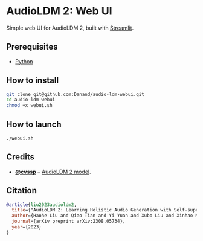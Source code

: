 # AudioLDM 2: Web UI

Simple web UI for AudioLDM 2, built with [Streamlit](https://streamlit.io/).

## Prerequisites

- [Python](https://www.python.org/downloads)

## How to install

```bash
git clone git@github.com:Danand/audio-ldm-webui.git
cd audio-ldm-webui
chmod +x webui.sh
```

## How to launch

```bash
./webui.sh
```

## Credits

- [**@cvssp**](https://huggingface.co/cvssp) – [AudioLDM 2 model](https://huggingface.co/cvssp/audioldm2).

## Citation

```bibtex
@article{liu2023audioldm2,
  title={"AudioLDM 2: Learning Holistic Audio Generation with Self-supervised Pretraining"},
  author={Haohe Liu and Qiao Tian and Yi Yuan and Xubo Liu and Xinhao Mei and Qiuqiang Kong and Yuping Wang and Wenwu Wang and Yuxuan Wang and Mark D. Plumbley},
  journal={arXiv preprint arXiv:2308.05734},
  year={2023}
}
```
